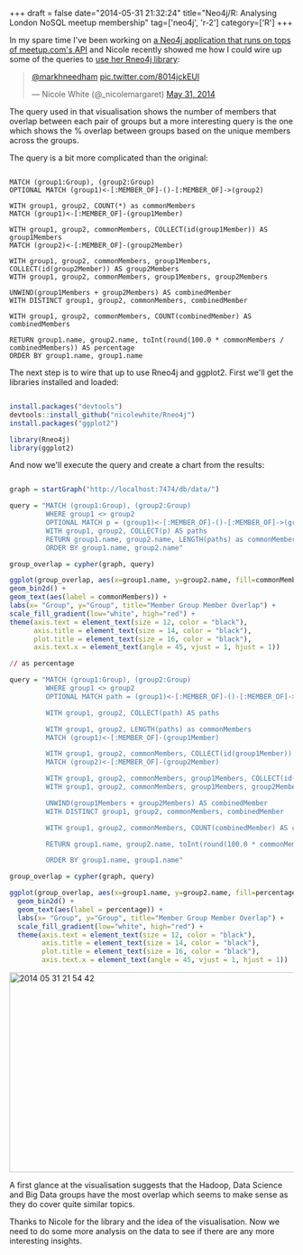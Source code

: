 +++
draft = false
date="2014-05-31 21:32:24"
title="Neo4j/R: Analysing London NoSQL meetup membership"
tag=['neo4j', 'r-2']
category=['R']
+++

<p>In my spare time I've been working on <a href="https://github.com/mneedham/neo4j-meetup">a Neo4j application that runs on tops of meetup.com's API</a> and Nicole recently showed me how I could wire up some of the queries to <a href="http://nicolewhite.github.io/2014/05/30/demo-of-rneo4j-part1.html">use her Rneo4j library</a>: </p>


<blockquote class="twitter-tweet" lang="en"><p><a href="https://twitter.com/markhneedham">@markhneedham</a> <a href="http://t.co/8014jckEUl">pic.twitter.com/8014jckEUl</a></p>
&mdash; Nicole White (@_nicolemargaret) <a href="https://twitter.com/_nicolemargaret/statuses/472761625246957569">May 31, 2014</a></blockquote>
<script async src="//platform.twitter.com/widgets.js" charset="utf-8"></script>

<p>The query used in that visualisation shows the number of members that overlap between each pair of groups but a more interesting query is the one which shows the % overlap between groups based on the unique members across the groups.</p>


<p>The query is a bit more complicated than the original:</p>



~~~cypher

MATCH (group1:Group), (group2:Group)
OPTIONAL MATCH (group1)<-[:MEMBER_OF]-()-[:MEMBER_OF]->(group2)

WITH group1, group2, COUNT(*) as commonMembers
MATCH (group1)<-[:MEMBER_OF]-(group1Member)

WITH group1, group2, commonMembers, COLLECT(id(group1Member)) AS group1Members
MATCH (group2)<-[:MEMBER_OF]-(group2Member)

WITH group1, group2, commonMembers, group1Members, COLLECT(id(group2Member)) AS group2Members
WITH group1, group2, commonMembers, group1Members, group2Members

UNWIND(group1Members + group2Members) AS combinedMember
WITH DISTINCT group1, group2, commonMembers, combinedMember

WITH group1, group2, commonMembers, COUNT(combinedMember) AS combinedMembers

RETURN group1.name, group2.name, toInt(round(100.0 * commonMembers / combinedMembers)) AS percentage		 
ORDER BY group1.name, group1.name
~~~

<p>The next step is to wire that up to use Rneo4j and ggplot2. First we'll get the libraries installed and loaded:</p>



~~~r

install.packages("devtools")
devtools::install_github("nicolewhite/Rneo4j")
install.packages("ggplot2")

library(Rneo4j)
library(ggplot2)
~~~

<p>And now we'll execute the query and create a chart from the results:</p>



~~~r

graph = startGraph("http://localhost:7474/db/data/")

query = "MATCH (group1:Group), (group2:Group)
         WHERE group1 <> group2
         OPTIONAL MATCH p = (group1)<-[:MEMBER_OF]-()-[:MEMBER_OF]->(group2)
         WITH group1, group2, COLLECT(p) AS paths
         RETURN group1.name, group2.name, LENGTH(paths) as commonMembers
         ORDER BY group1.name, group2.name"

group_overlap = cypher(graph, query)

ggplot(group_overlap, aes(x=group1.name, y=group2.name, fill=commonMembers)) + 
geom_bin2d() +
geom_text(aes(label = commonMembers)) +
labs(x= "Group", y="Group", title="Member Group Member Overlap") +
scale_fill_gradient(low="white", high="red") +
theme(axis.text = element_text(size = 12, color = "black"),
      axis.title = element_text(size = 14, color = "black"),
      plot.title = element_text(size = 16, color = "black"),
      axis.text.x = element_text(angle = 45, vjust = 1, hjust = 1))

// as percentage

query = "MATCH (group1:Group), (group2:Group)
         WHERE group1 <> group2
         OPTIONAL MATCH path = (group1)<-[:MEMBER_OF]-()-[:MEMBER_OF]->(group2)

         WITH group1, group2, COLLECT(path) AS paths

         WITH group1, group2, LENGTH(paths) as commonMembers
         MATCH (group1)<-[:MEMBER_OF]-(group1Member)

         WITH group1, group2, commonMembers, COLLECT(id(group1Member)) AS group1Members
         MATCH (group2)<-[:MEMBER_OF]-(group2Member)

         WITH group1, group2, commonMembers, group1Members, COLLECT(id(group2Member)) AS group2Members
         WITH group1, group2, commonMembers, group1Members, group2Members

         UNWIND(group1Members + group2Members) AS combinedMember
         WITH DISTINCT group1, group2, commonMembers, combinedMember

         WITH group1, group2, commonMembers, COUNT(combinedMember) AS combinedMembers

         RETURN group1.name, group2.name, toInt(round(100.0 * commonMembers / combinedMembers)) AS percentage

         ORDER BY group1.name, group1.name"

group_overlap = cypher(graph, query)

ggplot(group_overlap, aes(x=group1.name, y=group2.name, fill=percentage)) + 
  geom_bin2d() +
  geom_text(aes(label = percentage)) +
  labs(x= "Group", y="Group", title="Member Group Member Overlap") +
  scale_fill_gradient(low="white", high="red") +
  theme(axis.text = element_text(size = 12, color = "black"),
        axis.title = element_text(size = 14, color = "black"),
        plot.title = element_text(size = 16, color = "black"),
        axis.text.x = element_text(angle = 45, vjust = 1, hjust = 1))
~~~

<div>
<img src="{{<siteurl>}}/uploads/2014/05/2014-05-31_21-54-42.png" alt="2014 05 31 21 54 42" title="2014-05-31_21-54-42.png" border="0" width="600" height="355" />
</div>

<p>A first glance at the visualisation suggests that the Hadoop, Data Science and Big Data groups have the most overlap which seems to make sense as they do cover quite similar topics.</p>


<p>Thanks to Nicole for the library and the idea of the visualisation. Now we need to do some more analysis on the data to see if there are any more interesting insights.</p>

